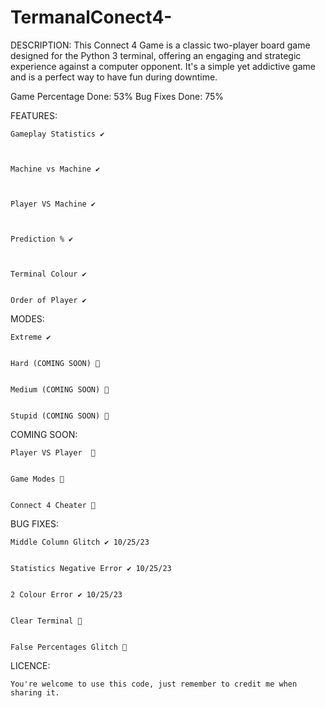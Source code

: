 # TermanalConect4-


DESCRIPTION:
This Connect 4 Game is a classic two-player board game designed for the 
Python 3 terminal, offering an engaging and strategic experience against a computer 
opponent. It's a simple yet addictive game and is a perfect way to have fun during downtime.

Game Percentage Done: 53%
Bug Fixes Done: 75%


FEATURES:

    Gameplay Statistics ✔️
    
    

    Machine vs Machine ✔️
    


    Player VS Machine ✔️
    
    

    Prediction % ✔️
    
    

    Terminal Colour ✔️

    
    Order of Player ✔️

MODES:

    Extreme ✔️
    

    Hard (COMING SOON) 🔴
    

    Medium (COMING SOON) 🔴
    

    Stupid (COMING SOON) 🔴

COMING SOON:


    Player VS Player  🔴
    

    Game Modes 🔴
    

    Connect 4 Cheater 🔴

BUG FIXES:

    Middle Column Glitch ✔️ 10/25/23
    

    Statistics Negative Error ✔️ 10/25/23
    

    2 Colour Error ✔️ 10/25/23
    

    Clear Terminal 🔴


    False Percentages Glitch 🔴
    

LICENCE: 


    You're welcome to use this code, just remember to credit me when sharing it.
  
